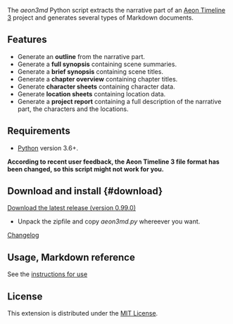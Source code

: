 The *aeon3md* Python script extracts the narrative part of an [Aeon Timeline 3](https://timeline.app/) project and generates several types of Markdown documents.

## Features


-   Generate an **outline** from the narrative part. 
-   Generate a **full synopsis** containing scene summaries.
-   Generate a **brief synopsis** containing scene titles.
-   Generate a **chapter overview** containing chapter titles.
-   Generate **character sheets** containing character data.
-   Generate **location sheets** containing location data.
-   Generate a **project report** containing a full description of the narrative part, the characters and the locations.


## Requirements

- [Python](https://www.python.org/) version 3.6+.

**According to recent user feedback, the Aeon Timeline 3 file format has been changed, so this script might not work for you.**

## Download and install {#download}

[Download the latest release (version 0.99.0)](https://raw.githubusercontent.com/peter88213/aeon3md/main/dist/aeon3md_v0.99.0.zip)

- Unpack the zipfile and copy *aeon3md.py* whereever you want.

[Changelog](changelog)

## Usage, Markdown reference

See the [instructions for use](usage)

## License

This extension is distributed under the [MIT
License](http://www.opensource.org/licenses/mit-license.php).

